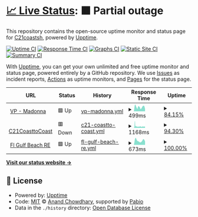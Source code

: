 # [📈 Live Status](https://C21coastsh.github.io/ws-ut): <!--live status--> **🟧 Partial outage**

This repository contains the open-source uptime monitor and status page for [C21coastsh](https://C21coastsh.github.io/ws-ut), powered by [Upptime](https://github.com/upptime/upptime).

[![Uptime CI](https://github.com/C21coastsh/ws-ut/workflows/Uptime%20CI/badge.svg)](https://github.com/C21coastsh/ws-ut/actions?query=workflow%3A%22Uptime+CI%22)
[![Response Time CI](https://github.com/C21coastsh/ws-ut/workflows/Response%20Time%20CI/badge.svg)](https://github.com/C21coastsh/ws-ut/actions?query=workflow%3A%22Response+Time+CI%22)
[![Graphs CI](https://github.com/C21coastsh/ws-ut/workflows/Graphs%20CI/badge.svg)](https://github.com/C21coastsh/ws-ut/actions?query=workflow%3A%22Graphs+CI%22)
[![Static Site CI](https://github.com/C21coastsh/ws-ut/workflows/Static%20Site%20CI/badge.svg)](https://github.com/C21coastsh/ws-ut/actions?query=workflow%3A%22Static+Site+CI%22)
[![Summary CI](https://github.com/C21coastsh/ws-ut/workflows/Summary%20CI/badge.svg)](https://github.com/C21coastsh/ws-ut/actions?query=workflow%3A%22Summary+CI%22)

With [Upptime](https://upptime.js.org), you can get your own unlimited and free uptime monitor and status page, powered entirely by a GitHub repository. We use [Issues](https://github.com/C21coastsh/ws-ut/issues) as incident reports, [Actions](https://github.com/C21coastsh/ws-ut/actions) as uptime monitors, and [Pages](https://C21coastsh.github.io/ws-ut) for the status page.

<!--start: status pages-->
<!-- This summary is generated by Upptime (https://github.com/upptime/upptime) -->
<!-- Do not edit this manually, your changes will be overwritten -->
<!-- prettier-ignore -->
| URL | Status | History | Response Time | Uptime |
| --- | ------ | ------- | ------------- | ------ |
| <img alt="" src="https://icons.duckduckgo.com/ip3/c21coasttocoast.mobi.ico" height="13"> [VP - Madonna](https://c21coasttocoast.mobi/MADONNASTEINLAGE) | 🟩 Up | [vp-madonna.yml](https://github.com/C21coastsh/ws-ut/commits/HEAD/history/vp-madonna.yml) | <details><summary><img alt="Response time graph" src="./graphs/vp-madonna/response-time-week.png" height="20"> 499ms</summary><br><a href="https://C21coastsh.github.io/ws-ut/history/vp-madonna"><img alt="Response time 512" src="https://img.shields.io/endpoint?url=https%3A%2F%2Fraw.githubusercontent.com%2FC21coastsh%2Fws-ut%2FHEAD%2Fapi%2Fvp-madonna%2Fresponse-time.json"></a><br><a href="https://C21coastsh.github.io/ws-ut/history/vp-madonna"><img alt="24-hour response time 467" src="https://img.shields.io/endpoint?url=https%3A%2F%2Fraw.githubusercontent.com%2FC21coastsh%2Fws-ut%2FHEAD%2Fapi%2Fvp-madonna%2Fresponse-time-day.json"></a><br><a href="https://C21coastsh.github.io/ws-ut/history/vp-madonna"><img alt="7-day response time 499" src="https://img.shields.io/endpoint?url=https%3A%2F%2Fraw.githubusercontent.com%2FC21coastsh%2Fws-ut%2FHEAD%2Fapi%2Fvp-madonna%2Fresponse-time-week.json"></a><br><a href="https://C21coastsh.github.io/ws-ut/history/vp-madonna"><img alt="30-day response time 462" src="https://img.shields.io/endpoint?url=https%3A%2F%2Fraw.githubusercontent.com%2FC21coastsh%2Fws-ut%2FHEAD%2Fapi%2Fvp-madonna%2Fresponse-time-month.json"></a><br><a href="https://C21coastsh.github.io/ws-ut/history/vp-madonna"><img alt="1-year response time 512" src="https://img.shields.io/endpoint?url=https%3A%2F%2Fraw.githubusercontent.com%2FC21coastsh%2Fws-ut%2FHEAD%2Fapi%2Fvp-madonna%2Fresponse-time-year.json"></a></details> | <details><summary><a href="https://C21coastsh.github.io/ws-ut/history/vp-madonna">84.15%</a></summary><a href="https://C21coastsh.github.io/ws-ut/history/vp-madonna"><img alt="All-time uptime 99.05%" src="https://img.shields.io/endpoint?url=https%3A%2F%2Fraw.githubusercontent.com%2FC21coastsh%2Fws-ut%2FHEAD%2Fapi%2Fvp-madonna%2Fuptime.json"></a><br><a href="https://C21coastsh.github.io/ws-ut/history/vp-madonna"><img alt="24-hour uptime 65.15%" src="https://img.shields.io/endpoint?url=https%3A%2F%2Fraw.githubusercontent.com%2FC21coastsh%2Fws-ut%2FHEAD%2Fapi%2Fvp-madonna%2Fuptime-day.json"></a><br><a href="https://C21coastsh.github.io/ws-ut/history/vp-madonna"><img alt="7-day uptime 84.15%" src="https://img.shields.io/endpoint?url=https%3A%2F%2Fraw.githubusercontent.com%2FC21coastsh%2Fws-ut%2FHEAD%2Fapi%2Fvp-madonna%2Fuptime-week.json"></a><br><a href="https://C21coastsh.github.io/ws-ut/history/vp-madonna"><img alt="30-day uptime 96.35%" src="https://img.shields.io/endpoint?url=https%3A%2F%2Fraw.githubusercontent.com%2FC21coastsh%2Fws-ut%2FHEAD%2Fapi%2Fvp-madonna%2Fuptime-month.json"></a><br><a href="https://C21coastsh.github.io/ws-ut/history/vp-madonna"><img alt="1-year uptime 99.05%" src="https://img.shields.io/endpoint?url=https%3A%2F%2Fraw.githubusercontent.com%2FC21coastsh%2Fws-ut%2FHEAD%2Fapi%2Fvp-madonna%2Fuptime-year.json"></a></details>
| <img alt="" src="https://icons.duckduckgo.com/ip3/www.c21coasttocoast.com.ico" height="13"> [C21CoasttoCoast](https://www.c21coasttocoast.com/) | 🟥 Down | [c21-coastto-coast.yml](https://github.com/C21coastsh/ws-ut/commits/HEAD/history/c21-coastto-coast.yml) | <details><summary><img alt="Response time graph" src="./graphs/c21-coastto-coast/response-time-week.png" height="20"> 1168ms</summary><br><a href="https://C21coastsh.github.io/ws-ut/history/c21-coastto-coast"><img alt="Response time 1165" src="https://img.shields.io/endpoint?url=https%3A%2F%2Fraw.githubusercontent.com%2FC21coastsh%2Fws-ut%2FHEAD%2Fapi%2Fc21-coastto-coast%2Fresponse-time.json"></a><br><a href="https://C21coastsh.github.io/ws-ut/history/c21-coastto-coast"><img alt="24-hour response time 1024" src="https://img.shields.io/endpoint?url=https%3A%2F%2Fraw.githubusercontent.com%2FC21coastsh%2Fws-ut%2FHEAD%2Fapi%2Fc21-coastto-coast%2Fresponse-time-day.json"></a><br><a href="https://C21coastsh.github.io/ws-ut/history/c21-coastto-coast"><img alt="7-day response time 1168" src="https://img.shields.io/endpoint?url=https%3A%2F%2Fraw.githubusercontent.com%2FC21coastsh%2Fws-ut%2FHEAD%2Fapi%2Fc21-coastto-coast%2Fresponse-time-week.json"></a><br><a href="https://C21coastsh.github.io/ws-ut/history/c21-coastto-coast"><img alt="30-day response time 1277" src="https://img.shields.io/endpoint?url=https%3A%2F%2Fraw.githubusercontent.com%2FC21coastsh%2Fws-ut%2FHEAD%2Fapi%2Fc21-coastto-coast%2Fresponse-time-month.json"></a><br><a href="https://C21coastsh.github.io/ws-ut/history/c21-coastto-coast"><img alt="1-year response time 1165" src="https://img.shields.io/endpoint?url=https%3A%2F%2Fraw.githubusercontent.com%2FC21coastsh%2Fws-ut%2FHEAD%2Fapi%2Fc21-coastto-coast%2Fresponse-time-year.json"></a></details> | <details><summary><a href="https://C21coastsh.github.io/ws-ut/history/c21-coastto-coast">94.30%</a></summary><a href="https://C21coastsh.github.io/ws-ut/history/c21-coastto-coast"><img alt="All-time uptime 97.98%" src="https://img.shields.io/endpoint?url=https%3A%2F%2Fraw.githubusercontent.com%2FC21coastsh%2Fws-ut%2FHEAD%2Fapi%2Fc21-coastto-coast%2Fuptime.json"></a><br><a href="https://C21coastsh.github.io/ws-ut/history/c21-coastto-coast"><img alt="24-hour uptime 92.48%" src="https://img.shields.io/endpoint?url=https%3A%2F%2Fraw.githubusercontent.com%2FC21coastsh%2Fws-ut%2FHEAD%2Fapi%2Fc21-coastto-coast%2Fuptime-day.json"></a><br><a href="https://C21coastsh.github.io/ws-ut/history/c21-coastto-coast"><img alt="7-day uptime 94.30%" src="https://img.shields.io/endpoint?url=https%3A%2F%2Fraw.githubusercontent.com%2FC21coastsh%2Fws-ut%2FHEAD%2Fapi%2Fc21-coastto-coast%2Fuptime-week.json"></a><br><a href="https://C21coastsh.github.io/ws-ut/history/c21-coastto-coast"><img alt="30-day uptime 94.54%" src="https://img.shields.io/endpoint?url=https%3A%2F%2Fraw.githubusercontent.com%2FC21coastsh%2Fws-ut%2FHEAD%2Fapi%2Fc21-coastto-coast%2Fuptime-month.json"></a><br><a href="https://C21coastsh.github.io/ws-ut/history/c21-coastto-coast"><img alt="1-year uptime 97.98%" src="https://img.shields.io/endpoint?url=https%3A%2F%2Fraw.githubusercontent.com%2FC21coastsh%2Fws-ut%2FHEAD%2Fapi%2Fc21-coastto-coast%2Fuptime-year.json"></a></details>
| <img alt="" src="https://icons.duckduckgo.com/ip3/www.floridagulfbeachrealty.com.ico" height="13"> [Fl Gulf Beach RE](https://www.floridagulfbeachrealty.com/) | 🟩 Up | [fl-gulf-beach-re.yml](https://github.com/C21coastsh/ws-ut/commits/HEAD/history/fl-gulf-beach-re.yml) | <details><summary><img alt="Response time graph" src="./graphs/fl-gulf-beach-re/response-time-week.png" height="20"> 673ms</summary><br><a href="https://C21coastsh.github.io/ws-ut/history/fl-gulf-beach-re"><img alt="Response time 1177" src="https://img.shields.io/endpoint?url=https%3A%2F%2Fraw.githubusercontent.com%2FC21coastsh%2Fws-ut%2FHEAD%2Fapi%2Ffl-gulf-beach-re%2Fresponse-time.json"></a><br><a href="https://C21coastsh.github.io/ws-ut/history/fl-gulf-beach-re"><img alt="24-hour response time 550" src="https://img.shields.io/endpoint?url=https%3A%2F%2Fraw.githubusercontent.com%2FC21coastsh%2Fws-ut%2FHEAD%2Fapi%2Ffl-gulf-beach-re%2Fresponse-time-day.json"></a><br><a href="https://C21coastsh.github.io/ws-ut/history/fl-gulf-beach-re"><img alt="7-day response time 673" src="https://img.shields.io/endpoint?url=https%3A%2F%2Fraw.githubusercontent.com%2FC21coastsh%2Fws-ut%2FHEAD%2Fapi%2Ffl-gulf-beach-re%2Fresponse-time-week.json"></a><br><a href="https://C21coastsh.github.io/ws-ut/history/fl-gulf-beach-re"><img alt="30-day response time 642" src="https://img.shields.io/endpoint?url=https%3A%2F%2Fraw.githubusercontent.com%2FC21coastsh%2Fws-ut%2FHEAD%2Fapi%2Ffl-gulf-beach-re%2Fresponse-time-month.json"></a><br><a href="https://C21coastsh.github.io/ws-ut/history/fl-gulf-beach-re"><img alt="1-year response time 1177" src="https://img.shields.io/endpoint?url=https%3A%2F%2Fraw.githubusercontent.com%2FC21coastsh%2Fws-ut%2FHEAD%2Fapi%2Ffl-gulf-beach-re%2Fresponse-time-year.json"></a></details> | <details><summary><a href="https://C21coastsh.github.io/ws-ut/history/fl-gulf-beach-re">100.00%</a></summary><a href="https://C21coastsh.github.io/ws-ut/history/fl-gulf-beach-re"><img alt="All-time uptime 99.98%" src="https://img.shields.io/endpoint?url=https%3A%2F%2Fraw.githubusercontent.com%2FC21coastsh%2Fws-ut%2FHEAD%2Fapi%2Ffl-gulf-beach-re%2Fuptime.json"></a><br><a href="https://C21coastsh.github.io/ws-ut/history/fl-gulf-beach-re"><img alt="24-hour uptime 100.00%" src="https://img.shields.io/endpoint?url=https%3A%2F%2Fraw.githubusercontent.com%2FC21coastsh%2Fws-ut%2FHEAD%2Fapi%2Ffl-gulf-beach-re%2Fuptime-day.json"></a><br><a href="https://C21coastsh.github.io/ws-ut/history/fl-gulf-beach-re"><img alt="7-day uptime 100.00%" src="https://img.shields.io/endpoint?url=https%3A%2F%2Fraw.githubusercontent.com%2FC21coastsh%2Fws-ut%2FHEAD%2Fapi%2Ffl-gulf-beach-re%2Fuptime-week.json"></a><br><a href="https://C21coastsh.github.io/ws-ut/history/fl-gulf-beach-re"><img alt="30-day uptime 100.00%" src="https://img.shields.io/endpoint?url=https%3A%2F%2Fraw.githubusercontent.com%2FC21coastsh%2Fws-ut%2FHEAD%2Fapi%2Ffl-gulf-beach-re%2Fuptime-month.json"></a><br><a href="https://C21coastsh.github.io/ws-ut/history/fl-gulf-beach-re"><img alt="1-year uptime 99.98%" src="https://img.shields.io/endpoint?url=https%3A%2F%2Fraw.githubusercontent.com%2FC21coastsh%2Fws-ut%2FHEAD%2Fapi%2Ffl-gulf-beach-re%2Fuptime-year.json"></a></details>

<!--end: status pages-->

[**Visit our status website →**](https://C21coastsh.github.io/ws-ut)

## 📄 License

- Powered by: [Upptime](https://github.com/upptime/upptime)
- Code: [MIT](./LICENSE) © [Anand Chowdhary](https://anandchowdhary.com), supported by [Pabio](https://pabio.com)
- Data in the `./history` directory: [Open Database License](https://opendatacommons.org/licenses/odbl/1-0/)
